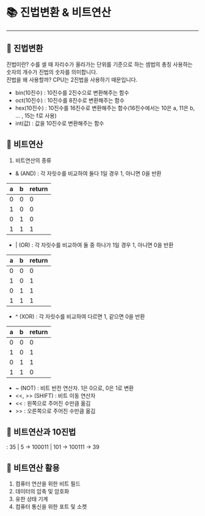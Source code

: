 # 📚 진법변환 & 비트연산

--------


## 📌 진법변환
진법이란? 수를 셀 때 자리수가 올라가는 단위를 기준으로 하는 셈법의 총칭 사용하는 숫자의 개수가 진법의 숫자를 의미합니다.  
진법을 왜 사용할까? CPU는 2진법을 사용하기 때문입니다.
- bin(10진수) : 10진수를 2진수으로 변환해주는 함수
- oct(10진수) : 10진수를 8진수로 변환해주는 함수
- hex(10진수) : 10진수를 16진수로 변환해주는 함수(16진수에서는 10은 a, 11은 b, ... , 15는 f로 사용)
- int(값) : 값을 10진수로 변환해주는 함수

## 📌 비트연산

1. 비트연산의 종류
 * & (AND) : 각 자릿수를 비교하여 둘다 1일 경우 1, 아니면 0을 반환

| a   | b   | return |
|-----|-----|--------|
| 0   | 0   | 0      |
| 1   | 0   | 0      |
| 0   | 1   | 0      | 
| 1   | 1   | 1      |

 * | (OR) : 각 자릿수를 비교하여 둘 중 하나가 1일 경우 1, 아니면 0을 반환

| a   | b   | return |
|-----|-----|--------|
| 0   | 0   | 0      |
| 1   | 0   | 1      |
| 0   | 1   | 1      | 
| 1   | 1   | 1      | 

 * ^ (XOR) : 각 자릿수를 비교하여 다르면 1, 같으면 0을 반환

| a   | b   | return |
|-----|-----|--------|
| 0   | 0   | 0      |
| 1   | 0   | 1      |
| 0   | 1   | 1      | 
| 1   | 1   | 0      | 

 * ~ (NOT) : 비트 반전 연산자. 1은 0으로, 0은 1로 변환
 * <<, >> (SHIFT) : 비트 이동 연산자 
 * << : 왼쪽으로 주어진 수만큼 옮김
 * \>> : 오른쪽으로 주어진 수만큼 옮김  

## 📌 비트연산과 10진법

: 35 | 5   →   100011 | 101   →   100111   →  39 

 

## 📌 비트연산 활용

1) 컴퓨터 연산을 위한 비트 필드
2) 데이터의 압축 및 암호화
3) 유한 상태 기계
4) 컴퓨터 통신을 위한 포트 및 소켓

